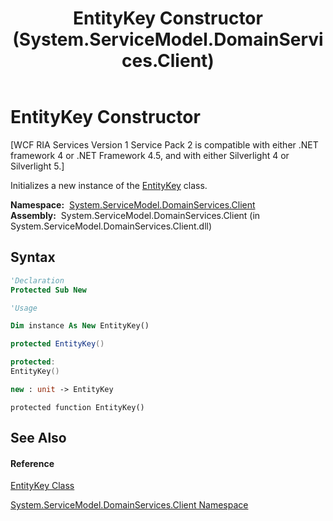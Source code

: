 ﻿---
title: EntityKey Constructor  (System.ServiceModel.DomainServices.Client)
TOCTitle: EntityKey Constructor
ms:assetid: M:System.ServiceModel.DomainServices.Client.EntityKey.#ctor
ms:mtpsurl: https://msdn.microsoft.com/en-us/library/system.servicemodel.domainservices.client.entitykey.entitykey(v=VS.91)
ms:contentKeyID: 28754992
ms.date: 01/27/2012
mtps_version: v=VS.91
f1_keywords:
- System.ServiceModel.DomainServices.Client.EntityKey.#ctor
- System.ServiceModel.DomainServices.Client.EntityKey.EntityKey
dev_langs:
- CSharp
- JScript
- VB
- FSharp
- c++
api_location:
- System.ServiceModel.DomainServices.Client.dll
api_name:
- System.ServiceModel.DomainServices.Client.EntityKey..ctor
api_type:
- Managed
topic_type:
- apiref
- kbSyntax
product_family_name: VS
ROBOTS: INDEX,FOLLOW
---

# EntityKey Constructor

\[WCF RIA Services Version 1 Service Pack 2 is compatible with either .NET framework 4 or .NET Framework 4.5, and with either Silverlight 4 or Silverlight 5.\]

Initializes a new instance of the [EntityKey](ff422909\(v=vs.91\).md) class.

**Namespace:**  [System.ServiceModel.DomainServices.Client](ff422479\(v=vs.91\).md)  
**Assembly:**  System.ServiceModel.DomainServices.Client (in System.ServiceModel.DomainServices.Client.dll)

## Syntax

``` vb
'Declaration
Protected Sub New
```

``` vb
'Usage

Dim instance As New EntityKey()
```

``` csharp
protected EntityKey()
```

``` c++
protected:
EntityKey()
```

``` fsharp
new : unit -> EntityKey
```

``` jscript
protected function EntityKey()
```

## See Also

#### Reference

[EntityKey Class](ff422909\(v=vs.91\).md)

[System.ServiceModel.DomainServices.Client Namespace](ff422479\(v=vs.91\).md)

